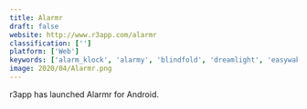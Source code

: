 ```yaml
---
title: Alarmr
draft: false 
website: http://www.r3app.com/alarmr
classification: ['']
platform: ['Web']
keywords: ['alarm_klock', 'alarmy', 'blindfold', 'dreamlight', 'easywakeup', 'free_alarm_clock', 'gentle_alarm', 'insane_alarm', 'jolt_alarm_clock', 'pillow_for_ios', 'shake-it_alarm', 'sleep_calculator', 'sleep_cycle_alarm_clock', 'sleep_time_-_alarm_clock', 'sleep_well', 'sleep_as_android', 'sleepmaster', 'sleepty', 'song_alarm', 'spicer', 'talalarmo']
image: 2020/04/Alarmr.png
---
```

r3app has launched Alarmr for Android.